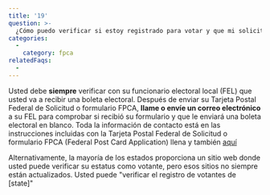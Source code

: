 ```yaml
---
title: '19'
question: >-
  ¿Cómo puedo verificar si estoy registrado para votar y que mi solicitud de boleta electoral fue recibida, de tal forma que recibiré una boleta electoral en el extranjero?
categories:
  - 
    category: fpca
relatedFaqs:
  -
---
```

Usted debe **siempre** verificar con su funcionario electoral local (FEL) que usted va a recibir una boleta electoral. Después de enviar su Tarjeta Postal Federal de Solicitud o formulario FPCA, **llame o envíe un correo electrónico** a su FEL para comprobar si recibió su formulario y que le enviará una boleta electoral en blanco. Toda la información de contacto está en las instrucciones incluidas con la Tarjeta Postal Federal de Solicitud o formulario FPCA (Federal Post Card Application) llena y también [aquí](/states/)

Alternativamente, la mayoría de los estados proporciona un sitio web donde usted puede verificar su estatus como votante, pero esos sitios no siempre están actualizados. Usted puede "verificar el registro de votantes de [state]"